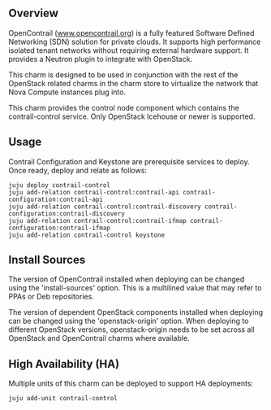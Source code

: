 Overview
--------

OpenContrail (www.opencontrail.org) is a fully featured Software Defined
Networking (SDN) solution for private clouds. It supports high performance
isolated tenant networks without requiring external hardware support. It
provides a Neutron plugin to integrate with OpenStack.

This charm is designed to be used in conjunction with the rest of the OpenStack
related charms in the charm store to virtualize the network that Nova Compute
instances plug into.

This charm provides the control node component which contains the
contrail-control service.
Only OpenStack Icehouse or newer is supported.

Usage
-----

Contrail Configuration and Keystone are prerequisite services to deploy.
Once ready, deploy and relate as follows:

    juju deploy contrail-control
    juju add-relation contrail-control:contrail-api contrail-configuration:contrail-api
    juju add-relation contrail-control:contrail-discovery contrail-configuration:contrail-discovery
    juju add-relation contrail-control:contrail-ifmap contrail-configuration:contrail-ifmap
    juju add-relation contrail-control keystone

Install Sources
---------------

The version of OpenContrail installed when deploying can be changed using the
'install-sources' option. This is a multilined value that may refer to PPAs or
Deb repositories.

The version of dependent OpenStack components installed when deploying can be
changed using the 'openstack-origin' option. When deploying to different
OpenStack versions, openstack-origin needs to be set across all OpenStack and
OpenContrail charms where available.

High Availability (HA)
----------------------

Multiple units of this charm can be deployed to support HA deployments:

    juju add-unit contrail-control
